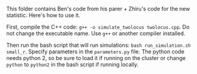This folder contains Ben's code from his parer + Zhiru's code for the new statistic. Here's how to use it.  
  
First, compile the C++ code: `g++ -o simulate_twolocus twolocus.cpp`.  Do not change the executable name.  Use `g++` or another compiler installed.   
  
Then run the bash script that will run simulations: `bash run_simulation.sh small_r`. Specify parameters in the `parameters.py` file.  The python code needs python 2, so be sure to load it if running on the cluster or change `python` to `python2` in the bash script if running locally.  

